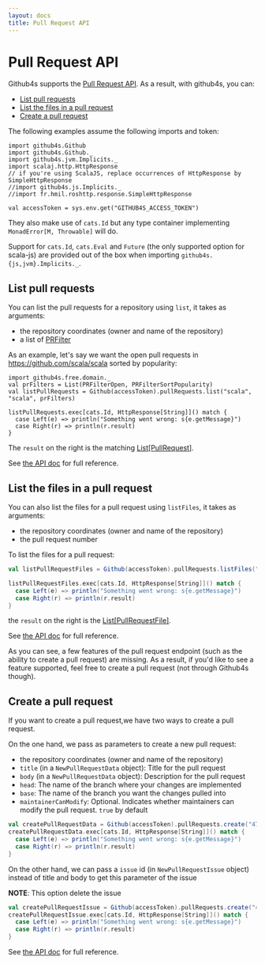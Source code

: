 ```yaml
---
layout: docs
title: Pull Request API
---
```


# Pull Request API

Github4s supports the [Pull Request API](https://developer.github.com/v3/pulls/). As a result,
with github4s, you can:

- [List pull requests](#list-pull-requests)
- [List the files in a pull request](#list-the-files-in-a-pull-request)
- [Create a pull request](#create-a-pull-request)

The following examples assume the following imports and token:

```tut:silent
import github4s.Github
import github4s.Github._
import github4s.jvm.Implicits._
import scalaj.http.HttpResponse
// if you're using ScalaJS, replace occurrences of HttpResponse by SimpleHttpResponse
//import github4s.js.Implicits._
//import fr.hmil.roshttp.response.SimpleHttpResponse

val accessToken = sys.env.get("GITHUB4S_ACCESS_TOKEN")
```

They also make use of `cats.Id` but any type container implementing `MonadError[M, Throwable]` will
do.

Support for `cats.Id`, `cats.Eval` and `Future` (the only supported option for scala-js) are
provided out of the box when importing `github4s.{js,jvm}.Implicits._`.

## List pull requests

You can list the pull requests for a repository using `list`, it takes as arguments:

- the repository coordinates (owner and name of the repository)
- a list of [PRFilter](https://github.com/47deg/github4s/blob/master/github4s/shared/src/main/scala/github4s/free/domain/PullRequest.scala)

As an example, let's say we want the open pull requests in <https://github.com/scala/scala> sorted
by popularity:

```tut:silent
import github4s.free.domain._
val prFilters = List(PRFilterOpen, PRFilterSortPopularity)
val listPullRequests = Github(accessToken).pullRequests.list("scala", "scala", prFilters)

listPullRequests.exec[cats.Id, HttpResponse[String]]() match {
  case Left(e) => println("Something went wrong: s{e.getMessage}")
  case Right(r) => println(r.result)
}
```

The `result` on the right is the matching [List[PullRequest]][pr-scala].

See [the API doc](https://developer.github.com/v3/pulls/#list-pull-requests) for full reference.

## List the files in a pull request

You can also list the files for a pull request using `listFiles`, it takes as arguments:

- the repository coordinates (owner and name of the repository)
- the pull request number

To list the files for a pull request:

```scala
val listPullRequestFiles = Github(accessToken).pullRequests.listFiles("47deg", "github4s", 102)

listPullRequestFiles.exec[cats.Id, HttpResponse[String]]() match {
  case Left(e) => println("Something went wrong: s{e.getMessage}")
  case Right(r) => println(r.result)
}
```

the `result` on the right is the [List[PullRequestFile]][pr-scala].

See [the API doc](https://developer.github.com/v3/pulls/#list-pull-requests-files) for full
reference.

As you can see, a few features of the pull request endpoint (such as the ability to create a pull
request) are missing. As a result, if you'd like to see a feature supported, feel free to
create a pull request (not through Github4s though).

[pr-scala]: https://github.com/47deg/github4s/blob/master/github4s/shared/src/main/scala/github4s/free/domain/PullRequest.scala

## Create a pull request
If you want to create a pull request,we have two ways to create a pull request.

On the one hand, we pass as parameters to create a new pull request:

 - the repository coordinates (owner and name of the repository)
 - `title` (in a `NewPullRequestData` object): Title for the pull request
 - `body` (in a `NewPullRequestData` object): Description for the pull request
 - `head`: The name of the branch where your changes are implemented
 - `base`: The name of the branch you want the changes pulled into
 - `maintainerCanModify`: Optional. Indicates whether maintainers can modify the pull request. `true` by default

```scala
val createPullRequestData = Github(accessToken).pullRequests.create("47deg", "github4s", NewPullRequestData("title","body"),"my-branch","base-branch",Some(true))
createPullRequestData.exec[cats.Id, HttpResponse[String]]() match {
  case Left(e) => println("Something went wrong: s{e.getMessage}")
  case Right(r) => println(r.result)
}
```

On the other hand, we can pass a `issue` id (in `NewPullRequestIssue` object) instead of title and body to get this parameter of the issue

**NOTE**: This option delete the issue

```scala
val createPullRequestIssue = Github(accessToken).pullRequests.create("47deg", "github4s", NewPullRequestIssue("105"),"my-branch","base-branch",Some(true))
createPullRequestIssue.exec[cats.Id, HttpResponse[String]]() match {
  case Left(e) => println("Something went wrong: s{e.getMessage}")
  case Right(r) => println(r.result)
}
```

See [the API doc](https://developer.github.com/v3/pulls/#create-a-pull-request) for full reference.
